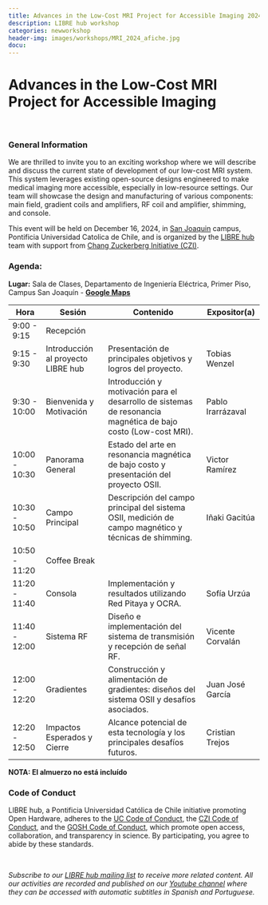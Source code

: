 ```yaml
---
title: Advances in the Low-Cost MRI Project for Accessible Imaging 2024
description: LIBRE hub workshop
categories: newworkshop
header-img: images/workshops/MRI_2024_afiche.jpg
docu:
---
```


# Advances in the Low-Cost MRI Project for Accessible Imaging

<br>

### General Information

We are thrilled to invite you to an exciting workshop where we will describe and discuss the current state of development of our low-cost MRI system. This system leverages existing open-source designs engineered to make medical imaging more accessible, especially in low-resource settings. Our team will showcase the design and manufacturing of various components: main field, gradient coils and amplifiers, RF coil and amplifier, shimming, and console.

This event will be held on December 16, 2024, in [San Joaquin](https://www.uc.cl/universidad/nuestros-campus/san-joaquin/) campus, Pontificia Universidad Catolica de Chile, and is organized by the [LIBRE hub](https://librehub.github.io/people/) team with support from [Chang Zuckerberg Initiative (CZI)](https://chanzuckerberg.com/).

### Agenda:

**Lugar:** Sala de Clases, Departamento de Ingeniería Eléctrica, Primer Piso, Campus San Joaquín - **[Google Maps](https://maps.app.goo.gl/6tEQac63fs5Y9hqW9)**

| Hora         | Sesión                                        | Contenido                                                       | Expositor(a)  |
|--------------|-----------------------------------------------|-----------------------------------------------------------------|---------------|
| 9:00 - 9:15  | Recepción                                     |                                                                 |               |
| 9:15 - 9:30  | Introducción al proyecto LIBRE hub            | Presentación de principales objetivos y logros del proyecto.    | Tobias Wenzel |
| 9:30 - 10:00 | Bienvenida y Motivación                       | Introducción y motivación para el desarrollo de sistemas de resonancia magnética de bajo costo (Low-cost MRI).| Pablo Irarrázaval |
| 10:00 - 10:30| Panorama General                              | Estado del arte en resonancia magnética de bajo costo y presentación del proyecto OSII.| Victor Ramírez |
| 10:30 - 10:50| Campo Principal                               | Descripción del campo principal del sistema OSII, medición de campo magnético y técnicas de shimming.| Iñaki Gacitúa |
| 10:50 - 11:20| Coffee Break                                  |                                                                     |
| 11:20 - 11:40| Consola                                       | Implementación y resultados utilizando Red Pitaya y OCRA.| Sofía Urzúa |
| 11:40 - 12:00| Sistema RF                                    | Diseño e implementación del sistema de transmisión y recepción de señal RF.| Vicente Corvalán |
| 12:00 - 12:20| Gradientes                                    | Construcción y alimentación de gradientes: diseños del sistema OSII y desafíos asociados.| Juan José García |
| 12:20 - 12:50| Impactos Esperados y Cierre                   | Alcance potencial de esta tecnología y los principales desafíos futuros.| Cristian Trejos |

**NOTA: El almuerzo no está incluído**

### Code of Conduct

LIBRE hub, a Pontificia Universidad Católica de Chile initiative promoting Open Hardware, adheres to the [UC Code of Conduct](https://www.uc.cl/codigo-de-honor/), the [CZI Code of Conduct](https://chanzuckerberg.github.io/open-science/CODE_OF_CONDUCT.html), and the [GOSH Code of Conduct](https://openhardware.science/gosh-2017/gosh-code-of-conduct/), which promote open access, collaboration, and transparency in science. By participating, you agree to abide by these standards.

<br>

*Subscribe to our [LIBRE hub mailing list](https://mailchi.mp/2efa11be3d6b/libre_hub) to receive more related content. All our activities are recorded and published on our [Youtube channel](https://www.youtube.com/channel/UCKaffupDA8KKrDE0rd668Xw) where they can be accessed with automatic subtitles in Spanish and Portuguese.*

<!--
Please register using this form:

<iframe src="https://docs.google.com/forms/d/e/1FAIpQLScYfUAg5NAJ86AedKOM3JRCp7BENNRDP6wAglx0wFJ5O3biLQ/viewform?usp=sf_link" width="640" height="3184" frameborder="0" marginheight="0" marginwidth="0">Loading…</iframe>
-->